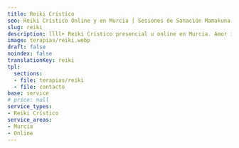 ```yaml
---
title: Reiki Crístico
seo: Reiki Crístico Online y en Murcia | Sesiones de Sanación Mamakuna
slug: reiki
description: llll➤ Reiki Crístico presencial u online en Murcia. Amor incondicional que alinea tus chakras y eleva tu energía. Reserva tu sesión con Mamakuna.
image: terapias/reiki.webp
draft: false
noindex: false
translationKey: reiki
tpl:
  sections:
  - file: terapias/reiki
  - file: contacto
base: service
# price: null
service_types:
- Reiki Crístico
service_areas:
- Murcia
- Online
---
```

